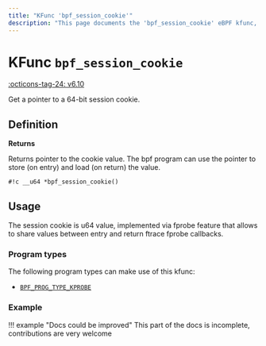 ```yaml
---
title: "KFunc 'bpf_session_cookie'"
description: "This page documents the 'bpf_session_cookie' eBPF kfunc, including its definition, usage, program types that can use it, and examples."
---
```

# KFunc `bpf_session_cookie`

<!-- [FEATURE_TAG](bpf_session_cookie) -->
[:octicons-tag-24: v6.10](https://github.com/torvalds/linux/commit/5c919acef85147886eb2abf86fb147f94680a8b0)
<!-- [/FEATURE_TAG] -->

Get a pointer to a 64-bit session cookie.

## Definition

**Returns**

Returns pointer to the cookie value. The bpf program can use the pointer to store (on entry) and load (on return) the value.

<!-- [KFUNC_DEF] -->
`#!c __u64 *bpf_session_cookie()`
<!-- [/KFUNC_DEF] -->

## Usage

The session cookie is u64 value, implemented via fprobe feature that allows to share values between entry and return ftrace fprobe callbacks.

### Program types

The following program types can make use of this kfunc:

<!-- [KFUNC_PROG_REF] -->
- [`BPF_PROG_TYPE_KPROBE`](../program-type/BPF_PROG_TYPE_KPROBE.md)
<!-- [/KFUNC_PROG_REF] -->

### Example

!!! example "Docs could be improved"
    This part of the docs is incomplete, contributions are very welcome

